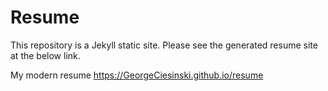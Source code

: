 # Resume

This repository is a Jekyll static site. Please see the generated resume site at the below link.

My modern resume https://GeorgeCiesinski.github.io/resume

